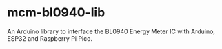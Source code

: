 # mcm-bl0940-lib
An Arduino library to interface the BL0940 Energy Meter IC with Arduino, ESP32 and Raspberry Pi Pico.
